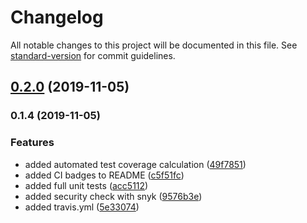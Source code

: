 # Changelog

All notable changes to this project will be documented in this file. See [standard-version](https://github.com/conventional-changelog/standard-version) for commit guidelines.

## [0.2.0](https://github.com/soofka/webpack-bundle-content-validator/compare/v0.1.4...v0.2.0) (2019-11-05)

### 0.1.4 (2019-11-05)


### Features

* added automated test coverage calculation ([49f7851](https://github.com/soofka/webpack-bundle-content-validator/commit/49f7851e2a418335abbc59731b0fcb9b0ea66b4f))
* added CI badges to README ([c5f51fc](https://github.com/soofka/webpack-bundle-content-validator/commit/c5f51fcfca54639491572d5b8025bc47e9b976f5))
* added full unit tests ([acc5112](https://github.com/soofka/webpack-bundle-content-validator/commit/acc51127dde586affa4bce8a9e6587bae9073795))
* added security check with snyk ([9576b3e](https://github.com/soofka/webpack-bundle-content-validator/commit/9576b3e05f36ea2cd681d1df8dc7bc4106cab624))
* added travis.yml ([5e33074](https://github.com/soofka/webpack-bundle-content-validator/commit/5e3307489dbdd923ef29b42753752783d90ae0c7))
